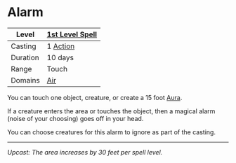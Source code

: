 # Alarm

| Level    | [1st Level Spell](1st%20Level%20Spells.md)          |
| -------- | --------------------------------------------------- |
| Casting  | 1 [Action](../../../../Game%20Procedures/Action.md) |
| Duration | 10 days                                             |
| Range    | Touch                                               |
| Domains  | [Air](../../../Spell%20Domains/Air.md)              |

You can touch one object, creature, or create a 15 foot [Aura](../../Areas%20of%20Effect/Aura.md). 

If a creature enters the area or touches the object, then a magical alarm (noise of your choosing) goes off in your head. 

You can choose creatures for this alarm to ignore as part of the casting.

---
*Upcast: The area increases by 30 feet per spell level.*
